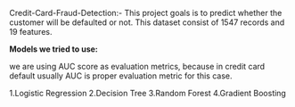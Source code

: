 Credit-Card-Fraud-Detection:-
This project goals is to predict whether the customer will be defaulted or not. This dataset consist of 1547 records and 19 features.


**Models we tried to use:**

we are using AUC score as evaluation metrics, because in credit card default usually AUC is proper evaluation metric for this case.

1.Logistic Regression
2.Decision Tree
3.Random Forest
4.Gradient Boosting
